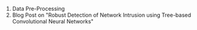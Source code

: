 1. Data Pre-Processing
2. Blog Post on "Robust Detection of Network Intrusion using Tree-based Convolutional Neural Networks"
